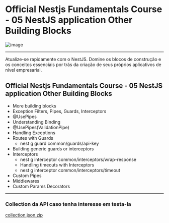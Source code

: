 
# Official Nestjs Fundamentals Course - 05 NestJS application Other Building Blocks
![image](https://github.com/user-attachments/assets/fb773adf-83a0-4538-9a4f-37cbcecec9b7)

------- 
Atualize-se rapidamente com o NestJS. Domine os blocos de construção e os conceitos essenciais por trás da criação de seus próprios aplicativos de nível empresarial.

## Official Nestjs Fundamentals Course - 05 NestJS application Other Building Blocks
- More building blocks
- Exception Filters, Pipes, Guards, Interceptors
- @UsePipes
- Understanding Binding
- @UsePipes(ValidationPipe)
- Handling Exceptions
- Routes with Guards
    - nest g guard common/guards/api-key
- Building generic guards or interceptors
- Interceptors
    - nest g interceptor common/interceptors/wrap-response
    - Handling timeouts with Interceptors
    - nest g interceptor common/interceptors/timeout
- Custom Pipes
- Middlewares
- Custom Params Decorators

------- 

### Collection da API caso tenha interesse em testa-la
[collection.json.zip](https://github.com/user-attachments/files/17237104/collection.json.zip)

